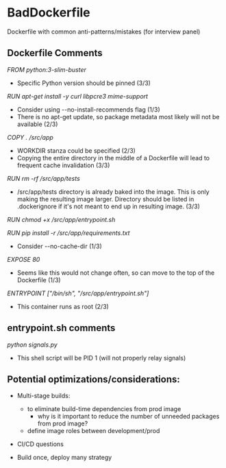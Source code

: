 # BadDockerfile

Dockerfile with common anti-patterns/mistakes (for interview panel)

## Dockerfile Comments

*FROM python:3-slim-buster*
- Specific Python version should be pinned (3/3)

*RUN apt-get install -y curl libpcre3 mime-support*
- Consider using --no-install-recommends flag (1/3)
- There is no apt-get update, so package metadata most likely will not be available (2/3)

*COPY . /src/app*
- WORKDIR stanza could be specified (2/3)
- Copying the entire directory in the middle of a Dockerfile will lead to frequent cache invalidation (3/3)

*RUN rm -rf /src/app/tests*
- /src/app/tests directory is already baked into the image. This is only making the resulting image larger. Directory should be listed in .dockerignore if it's not meant to end up in resulting image. (3/3)

*RUN chmod +x /src/app/entrypoint.sh*

*RUN pip install -r /src/app/requirements.txt*
- Consider --no-cache-dir (1/3)

*EXPOSE 80*
- Seems like this would not change often, so can move to the top of the Dockerfile (1/3)

*ENTRYPOINT ["/bin/sh", "/src/app/entrypoint.sh"]*
- This container runs as root (2/3)

## entrypoint.sh comments
*python signals.py*
- This shell script will be PID 1 (will not properly relay signals)

## Potential optimizations/considerations:
- Multi-stage builds:
  - to eliminate build-time dependencies from prod image
    - why is it important to reduce the number of unneeded packages from prod image?
  - define image roles between development/prod

- CI/CD questions
- Build once, deploy many strategy
